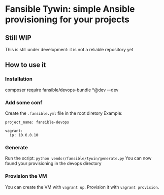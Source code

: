 # Fansible Tywin: simple Ansible provisioning for your projects

## Still WIP
This is still under development: it is not a reliable repository yet

## How to use it

### Installation
composer require fansible/devops-bundle *@dev --dev

### Add some conf
Create the `.fansible.yml` file in the root diretory
Example:

    project_name: fansible-devops

    vagrant:
      ip: 10.0.0.10

### Generate
Run the script: `python vendor/fansible/tywin/generate.py`
You can now found your provisioning in the devops directory

### Provision the VM
You can create the VM with `vagrant up`.
Provision it with `vagrant provision`.
